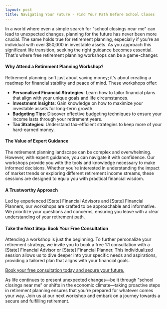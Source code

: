 ```yaml
---
layout: post
title: Navigating Your Future - Find Your Path Before School Closes
---
```



In a world where even a simple search for "school closings near me" can lead to unexpected changes, planning for the future has never been more crucial. The same holds true for retirement planning, especially if you're an individual with over $50,000 in investable assets. As you approach this significant life transition, seeking the right guidance becomes essential. That's where free retirement planning workshops can be a game-changer.

#### Why Attend a Retirement Planning Workshop?

Retirement planning isn't just about saving money; it's about creating a roadmap for financial stability and peace of mind. These workshops offer:

- **Personalized Financial Strategies**: Learn how to tailor financial plans that align with your unique goals and life circumstances.
- **Investment Insights**: Gain knowledge on how to maximize your investable assets for long-term growth.
- **Budgeting Tips**: Discover effective budgeting techniques to ensure your income lasts through your retirement years.
- **Tax Strategies**: Understand tax-efficient strategies to keep more of your hard-earned money.

#### The Value of Expert Guidance

The retirement planning landscape can be complex and overwhelming. However, with expert guidance, you can navigate it with confidence. Our workshops provide you with the tools and knowledge necessary to make informed decisions. Whether you're interested in understanding the impact of market trends or exploring different retirement income streams, these sessions are designed to equip you with practical financial wisdom.

#### A Trustworthy Approach

Led by experienced [State] Financial Advisors and [State] Financial Planners, our workshops are crafted to be approachable and informative. We prioritize your questions and concerns, ensuring you leave with a clear understanding of your retirement path.

#### Take the Next Step: Book Your Free Consultation

Attending a workshop is just the beginning. To further personalize your retirement strategy, we invite you to book a free 1:1 consultation with a [State] Financial Advisor or [State] Financial Planner. This individualized session allows us to dive deeper into your specific needs and aspirations, providing a tailored plan that aligns with your financial goals.

[Book your free consultation today and secure your future.](https://workshopsforretirement.com)

As life continues to present unexpected changes—be it through "school closings near me" or shifts in the economic climate—taking proactive steps in retirement planning ensures that you're prepared for whatever comes your way. Join us at our next workshop and embark on a journey towards a secure and fulfilling retirement.